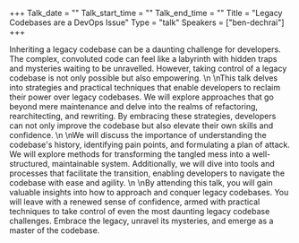 +++
Talk_date = ""
Talk_start_time = ""
Talk_end_time = ""
Title = "Legacy Codebases are a DevOps Issue"
Type = "talk"
Speakers = ["ben-dechrai"]
+++

Inheriting a legacy codebase can be a daunting challenge for developers. The complex, convoluted code can feel like a labyrinth with hidden traps and mysteries waiting to be unravelled. However, taking control of a legacy codebase is not only possible but also empowering. \n\nThis talk delves into strategies and practical techniques that enable developers to reclaim their power over legacy codebases. We will explore approaches that go beyond mere maintenance and delve into the realms of refactoring, rearchitecting, and rewriting. By embracing these strategies, developers can not only improve the codebase but also elevate their own skills and confidence.\n\nWe will discuss the importance of understanding the codebase's history, identifying pain points, and formulating a plan of attack. We will explore methods for transforming the tangled mess into a well-structured, maintainable system. Additionally, we will dive into tools and processes that facilitate the transition, enabling developers to navigate the codebase with ease and agility.\n\nBy attending this talk, you will gain valuable insights into how to approach and conquer legacy codebases. You will leave with a renewed sense of confidence, armed with practical techniques to take control of even the most daunting legacy codebase challenges. Embrace the legacy, unravel its mysteries, and emerge as a master of the codebase.
